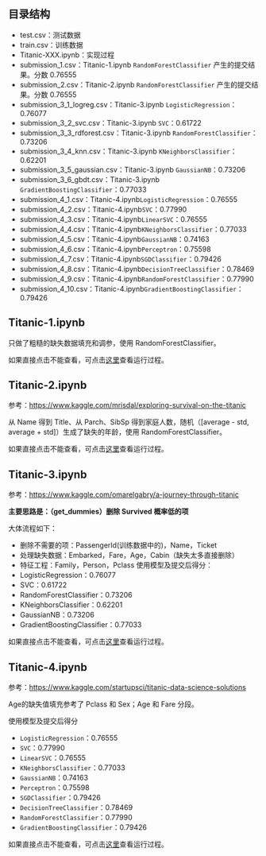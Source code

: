 ## 目录结构
- test.csv：测试数据
- train.csv：训练数据
- Titanic-XXX.ipynb：实现过程
- submission_1.csv：Titanic-1.ipynb `RandomForestClassifier` 产生的提交结果。分数 0.76555
- submission_2.csv：Titanic-2.ipynb `RandomForestClassifier` 产生的提交结果。分数 0.76555
- submission_3_1_logreg.csv：Titanic-3.ipynb `LogisticRegression`：0.76077
- submission_3_2_svc.csv：Titanic-3.ipynb `SVC`：0.61722
- submission_3_3_rdforest.csv：Titanic-3.ipynb `RandomForestClassifier`：0.73206
- submission_3_4_knn.csv：Titanic-3.ipynb `KNeighborsClassifier`：0.62201
- submission_3_5_gaussian.csv：Titanic-3.ipynb `GaussianNB`：0.73206
- submission_3_6_gbdt.csv：Titanic-3.ipynb `GradientBoostingClassifier`：0.77033
- submission_4_1.csv：Titanic-4.ipynb`LogisticRegression`：0.76555
- submission_4_2.csv：Titanic-4.ipynb`SVC`：0.77990
- submission_4_3.csv：Titanic-4.ipynb`LinearSVC`：0.76555
- submission_4_4.csv：Titanic-4.ipynb`KNeighborsClassifier`：0.77033
- submission_4_5.csv：Titanic-4.ipynb`GaussianNB`：0.74163
- submission_4_6.csv：Titanic-4.ipynb`Perceptron`：0.75598
- submission_4_7.csv：Titanic-4.ipynb`SGDClassifier`：0.79426
- submission_4_8.csv：Titanic-4.ipynb`DecisionTreeClassifier`：0.78469
- submission_4_9.csv：Titanic-4.ipynb`RandomForestClassifier`：0.77990
- submission_4_10.csv：Titanic-4.ipynb`GradientBoostingClassifier`：0.79426

## Titanic-1.ipynb
只做了粗糙的缺失数据填充和调参，使用 RandomForestClassifier。

如果直接点击不能查看，可点击[这里](https://ywtail.github.io/kaggle/1_Titanic/Titanic-1.html)查看运行过程。

## Titanic-2.ipynb
参考：https://www.kaggle.com/mrisdal/exploring-survival-on-the-titanic

从 Name 得到 Title、从 Parch、SibSp 得到家庭人数，随机（[average - std, average + std]）生成了缺失的年龄，使用 RandomForestClassifier。

如果直接点击不能查看，可点击[这里](https://ywtail.github.io/kaggle/1_Titanic/Titanic-2.html)查看运行过程。

## Titanic-3.ipynb
参考：https://www.kaggle.com/omarelgabry/a-journey-through-titanic

**主要思路是：（get_dummies）删除 Survived 概率低的项**

大体流程如下：
- 删除不需要的项：PassengerId(训练数据中的)，Name，Ticket
- 处理缺失数据：Embarked，Fare，Age，Cabin（缺失太多直接删除）
- 特征工程：Family，Person，Pclass
使用模型及提交后得分：
- LogisticRegression：0.76077
- SVC：0.61722
- RandomForestClassifier：0.73206
- KNeighborsClassifier：0.62201
- GaussianNB：0.73206
- GradientBoostingClassifier：0.77033

如果直接点击不能查看，可点击[这里](https://ywtail.github.io/kaggle/1_Titanic/Titanic-3.html)查看运行过程。

## Titanic-4.ipynb
参考：https://www.kaggle.com/startupsci/titanic-data-science-solutions

Age的缺失值填充参考了 Pclass 和 Sex；Age 和 Fare 分段。

使用模型及提交后得分
- `LogisticRegression`：0.76555
- `SVC`：0.77990
- `LinearSVC`：0.76555
- `KNeighborsClassifier`：0.77033
- `GaussianNB`：0.74163
- `Perceptron`：0.75598
- `SGDClassifier`：0.79426
- `DecisionTreeClassifier`：0.78469
- `RandomForestClassifier`：0.77990
- `GradientBoostingClassifier`：0.79426

如果直接点击不能查看，可点击[这里](https://ywtail.github.io/kaggle/1_Titanic/Titanic-4.html)查看运行过程。
